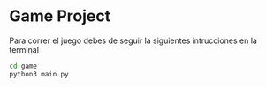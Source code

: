 # Game Project
Para correr el juego debes de seguir la siguientes intrucciones en la terminal
```sh
cd game
python3 main.py
```